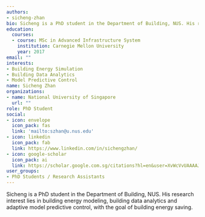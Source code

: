 ```yaml
---
authors:
- sicheng-zhan
bio: Sicheng is a PhD student in the Department of Building, NUS. His research interest lies in building energy modeling, building data analytics and adaptive model predictive control, with the goal of building energy saving.
education:
  courses:
  - course: MSc in Advanced Infrastructure System
    institution: Carnegie Mellon University
    year: 2017
email: ""
interests:
- Building Energy Simulation
- Building Data Analytics
- Model Predictive Control
name: Sicheng Zhan
organizations:
- name: National University of Singapore
  url: ""
role: PhD Student
social:
- icon: envelope
  icon_pack: fas
  link: 'mailto:szhan@u.nus.edu'
- icon: linkedin
  icon_pack: fab
  link: https://www.linkedin.com/in/sichengzhan/
- icon: google-scholar
  icon_pack: ai
  link: https://scholar.google.com.sg/citations?hl=en&user=XvWcVvUAAAAJ
user_groups:
- PhD Students / Research Assistants
---
```


Sicheng is a PhD student in the Department of Building, NUS. His research interest lies in building energy modeling, building data analytics and adaptive model predictive control, with the goal of building energy saving. 


